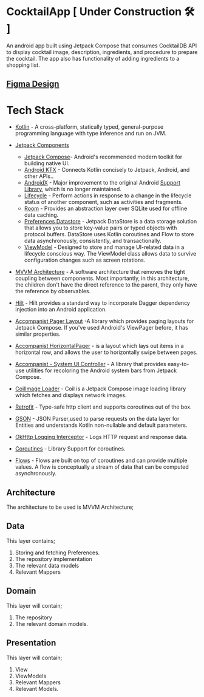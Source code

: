 # CocktailApp [ Under Construction 🛠️ ]

An android app built using Jetpack Compose that consumes CocktailDB API to display cocktail image, description, ingredients, and procedure to prepare the cocktail. The app also has functionality of adding ingredients to a shopping list.

## [Figma Design](https://www.figma.com/file/yAMJUuyEIFU7bY6KKgIOe5/CocktailApp2?node-id=113%3A275&t=9LIUGYMYrwmxwGTG-1)

# Tech Stack

- [Kotlin](https://kotlinlang.org/) - A cross-platform, statically typed, general-purpose programming language with type inference and run on JVM.

- [Jetpack Components](https://developer.android.com/jetpack)
    - [Jetpack Compose](https://developer.android.com/jetpack/compose)- Android's recommended modern toolkit for building native UI.
    - [Android KTX](https://developer.android.com/kotlin/ktx.html) - Connects Kotlin concisely to Jetpack, Android, and other APIs..
    - [AndroidX](https://developer.android.com/jetpack/androidx) - Major improvement to the original Android [Support Library](https://developer.android.com/topic/libraries/support-library/index), which is no longer maintained.
    - [Lifecycle](https://developer.android.com/topic/libraries/architecture/lifecycle) - Perform actions in response to a change in the lifecycle status of another component, such as activities and fragments.
    - [Room](https://developer.android.com/training/data-storage/room) - Provides an abstraction layer over SQLite used for offline data caching.
    - [Preferences Datastore](https://developer.android.com/topic/libraries/architecture/datastore) - Jetpack DataStore is a data storage solution that allows you to store key-value pairs or typed objects with protocol buffers. DataStore uses Kotlin coroutines and Flow to store data asynchronously, consistently, and transactionally.
    - [ViewModel](https://developer.android.com/topic/libraries/architecture/viewmodel) - Designed to store and manage UI-related data in a lifecycle conscious way. The ViewModel class allows data to survive configuration changes such as screen rotations.


- [MVVM Architecture](https://developer.android.com/topic/architecture) - A software architecture that removes the tight coupling between components. Most importantly, in this architecture, the children don't have the direct reference to the parent, they only have the reference by observables.
- [Hilt](https://dagger.dev/hilt/) - Hilt provides a standard way to incorporate Dagger dependency injection into an Android application.
- [Accompanist Pager Layout](https://google.github.io/accompanist/) -A library which provides paging layouts for Jetpack Compose. If you've used Android's ViewPager before, it has similar properties.
- [Accompanist HorizontalPager](https://google.github.io/accompanist/pager/) - is a layout which lays out items in a horizontal row, and allows the user to horizontally swipe between pages.
- [Accompanist - System UI Controller](https://github.com/google/accompanist/blob/main/systemuicontroller) - A library that provides easy-to-use utilities for recoloring the Android system bars from Jetpack Compose.
- [CoilImage Loader](https://coil-kt.github.io/coil/getting_started/) - Coil is a Jetpack Compose image loading library which fetches and displays network images.
- [Retrofit](https://square.github.io/retrofit/) - Type-safe http client
  and supports coroutines out of the box.
- [GSON](https://github.com/square/gson) - JSON Parser,used to parse
  requests on the data layer for Entities and understands Kotlin non-nullable
  and default parameters.
- [OkHttp Logging Interceptor](https://github.com/square/okhttp/blob/master/okhttp-logging-interceptor/README.md) - Logs HTTP request and response data.
- [Coroutines](https://github.com/Kotlin/kotlinx.coroutines) - Library Support for coroutines.
- [Flows](https://developer.android.com/kotlin/flow) - Flows are built on top of coroutines and can provide multiple values. A flow is conceptually a stream of data that can be computed asynchronously.


## Architecture

The architecture to be used is MVVM Architecture;

## Data

This layer contains;

1. Storing and fetching Preferences.
2. The repository implementation
3. The relevant data models
4. Relevant Mappers
## Domain

This layer will contain;

1. The repository
2. The relevant domain models.

## Presentation

This layer will contain;

1. View
2. ViewModels
3. Relevant Mappers
4. Relevant Models.
